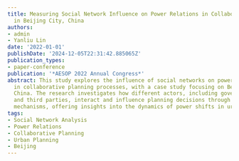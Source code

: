 ```yaml
---
title: Measuring Social Network Influence on Power Relations in Collaborative Planning
  in Beijing City, China
authors:
- admin
- Yanliu Lin
date: '2022-01-01'
publishDate: '2024-12-05T22:31:42.885065Z'
publication_types:
- paper-conference
publication: '*AESOP 2022 Annual Congress*'
abstract: This study explores the influence of social networks on power relations
  in collaborative planning processes, with a case study focusing on Beijing city,
  China. The research investigates how different actors, including governments, citizens,
  and third parties, interact and influence planning decisions through social network
  mechanisms, offering insights into the dynamics of power shifts in urban planning.
tags:
- Social Network Analysis
- Power Relations
- Collaborative Planning
- Urban Planning
- Beijing
---
```

